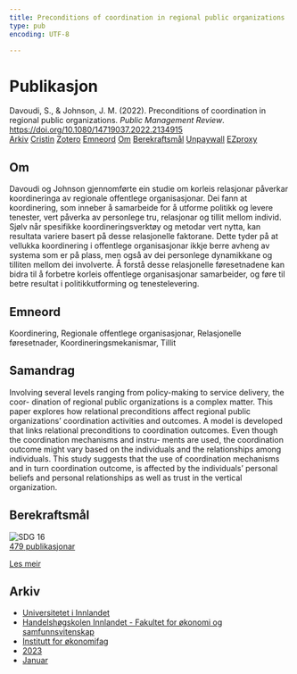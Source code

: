 ```yaml
---
title: Preconditions of coordination in regional public organizations
type: pub
encoding: UTF-8

---
```

<h1>Publikasjon</h1>
<article id="csl-bib-container-J67IJK89" class="csl-bib-container">
  <div class="csl-bib-body"> <div class="csl-entry">Davoudi, S., &#38; Johnson, J. M. (2022). Preconditions of coordination in regional public organizations. <i>Public Management Review</i>. <a href="https://doi.org/10.1080/14719037.2022.2134915">https://doi.org/10.1080/14719037.2022.2134915</a></div> </div>
  <div class="csl-bib-buttons">
    <a href="#taxonomy-article-J67IJK89" alt="archive" class="csl-bib-button">Arkiv</a>
    <a href="https://app.cristin.no/results/show.jsf?id=2120788" alt="Cristin" class="csl-bib-button">Cristin</a>
    <a href="http://zotero.org/groups/5881554/items/J67IJK89" alt="Zotero" class="csl-bib-button">Zotero</a>
    <a href="#keywords-article-J67IJK89" alt="keywords" class="csl-bib-button">Emneord</a>
    <a href="#about-article-J67IJK89" alt="about_pub" class="csl-bib-button">Om</a>
    <a href="#sdg-article-J67IJK89" alt="sdg" class="csl-bib-button">Berekraftsmål</a>
    <a href="https://doi.org/10.1080/14719037.2022.2134915" alt="Unpaywall" class="csl-bib-button">Unpaywall</a>
    <a href="https://doi.org/10.1080/14719037.2022.2134915" alt="EZproxy" class="csl-bib-button">EZproxy</a>
  </div>
  <div id="csl-bib-meta-container-J67IJK89"></div>
</article>
<div id="csl-bib-meta-J67IJK89" class="csl-bib-meta">
  <article id="about-article-J67IJK89" class="about_pub-article">
    <h1>Om</h1>
    Davoudi og Johnson gjennomførte ein studie om korleis relasjonar påverkar koordineringa av regionale offentlege organisasjonar. Dei fann at koordinering, som inneber å samarbeide for å utforme politikk og levere tenester, vert påverka av personlege tru, relasjonar og tillit mellom individ. Sjølv når spesifikke koordineringsverktøy og metodar vert nytta, kan resultata variere basert på desse relasjonelle faktorane. Dette tyder på at vellukka koordinering i offentlege organisasjonar ikkje berre avheng av systema som er på plass, men også av dei personlege dynamikkane og tilliten mellom dei involverte. Å forstå desse relasjonelle føresetnadene kan bidra til å forbetre korleis offentlege organisasjonar samarbeider, og føre til betre resultat i politikkutforming og tenestelevering.
  </article>
  <article id="keywords-article-J67IJK89" class="keywords-article">
    <h1>Emneord</h1>
    Koordinering, Regionale offentlege organisasjonar, Relasjonelle føresetnader, Koordineringsmekanismar, Tillit
  </article>
  <article id="abstract-article-J67IJK89" class="abstract-article">
    <h1>Samandrag</h1>
    Involving several levels ranging from policy-making to service delivery, the coor- dination of regional public organizations is a complex matter. This paper explores how relational preconditions affect regional public organizations’ coordination activities and outcomes. A model is developed that links relational preconditions to coordination outcomes. Even though the coordination mechanisms and instru- ments are used, the coordination outcome might vary based on the individuals and the relationships among individuals. This study suggests that the use of coordination mechanisms and in turn coordination outcome, is affected by the individuals’ personal beliefs and personal relationships as well as trust in the vertical organization.
  </article>
  <article id="sdg-article-J67IJK89" class="sdg-article">
    <h1>Berekraftsmål</h1>
    <div class="sdg-container"><div id="sdg16" class="sdg">
        <img src="{{< params subfolder >}}images/sdg/sdg16_nn.png" class="image" alt="SDG 16">
        <div class="sdg-overlay">
          <a href="{{< params subfolder >}}nn/archive/?sdg=16#archive" class="sdg-publication-count"><span>479</span> publikasjonar</a>
          <p><a href="https://fn.no/om-fn/fns-baerekraftsmaal/fred-rettferdighet-og-velfungerende-institusjoner?lang=nno-NO" class="sdg-read-more">Les meir</a></p>
        </div>
      </div></div>
  </article>
  <article id="taxonomy-article-J67IJK89" class="taxonomy-article">
    <h1>Arkiv</h1>
    <ul>
      <li><a href="{{< params subfolder >}}nn/archive/?key=3DCRN523">Universitetet i Innlandet</a></li>
      <li><a href="{{< params subfolder >}}nn/archive/?key=DU8Q9LN9">Handelshøgskolen Innlandet - Fakultet for økonomi og samfunnsvitenskap</a></li>
      <li><a href="{{< params subfolder >}}nn/archive/?key=3IQA89I8">Institutt for økonomifag</a></li>
      <li><a href="{{< params subfolder >}}nn/archive/?key=RD9NIUZB">2023</a></li>
      <li><a href="{{< params subfolder >}}nn/archive/?key=L5B2UPB3">Januar</a></li>
    </ul>
  </article>
</div>
